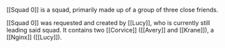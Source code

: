 [[Squad 0]] is a squad, primarily made up of a group of three close friends.

[[Squad 0]] was requested and created by [[Lucy]], who is currently still leading said squad. It contains two [[Corvice]] ([[Avery]] and [[Krane]]), a [[Nginx]] ([[Lucy]]).